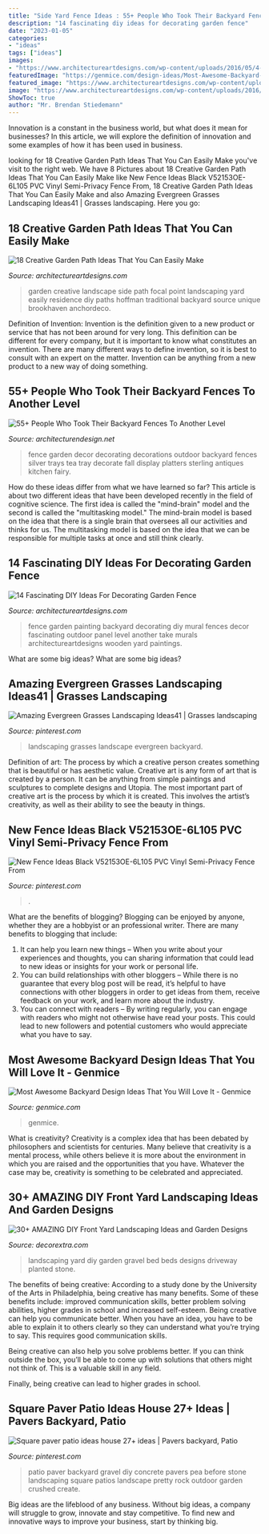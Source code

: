 ```yaml
---
title: "Side Yard Fence Ideas : 55+ People Who Took Their Backyard Fences To Another Level"
description: "14 fascinating diy ideas for decorating garden fence"
date: "2023-01-05"
categories:
- "ideas"
tags: ["ideas"]
images:
- "https://www.architectureartdesigns.com/wp-content/uploads/2016/05/4-26.jpg"
featuredImage: "https://genmice.com/design-ideas/Most-Awesome-Backyard-Design-Ideas-That-You-Will-Love-It/491.jpeg"
featured_image: "https://www.architectureartdesigns.com/wp-content/uploads/2017/05/3-35-630x473.jpg"
image: "https://www.architectureartdesigns.com/wp-content/uploads/2016/05/4-26.jpg"
ShowToc: true
author: "Mr. Brendan Stiedemann"
---
```



Innovation is a constant in the business world, but what does it mean for businesses? In this article, we will explore the definition of innovation and some examples of how it has been used in business.

	

		
looking for 18 Creative Garden Path Ideas That You Can Easily Make you've visit to the right web. We have 8 Pictures about 18 Creative Garden Path Ideas That You Can Easily Make like New Fence Ideas Black V52153OE-6L105 PVC Vinyl Semi-Privacy Fence From, 18 Creative Garden Path Ideas That You Can Easily Make and also Amazing Evergreen Grasses Landscaping Ideas41 | Grasses landscaping. Here you go:
		
    
## 18 Creative Garden Path Ideas That You Can Easily Make

<img loading=lazy src="https://www.architectureartdesigns.com/wp-content/uploads/2016/05/4-26.jpg" onerror="this.onerror=null;this.src='https://tse3.mm.bing.net/th?id=OIP.70jcyKyf4MNgBuGiyb4-mAHaJ4&amp;pid=15.1';" alt="18 Creative Garden Path Ideas That You Can Easily Make">

_Source: architectureartdesigns.com_

>garden creative landscape side path focal point landscaping yard easily residence diy paths hoffman traditional backyard source unique brookhaven anchordeco. 

	

Definition of Invention:
Invention is the definition given to a new product or service that has not been around for very long. This definition can be different for every company, but it is important to know what constitutes an invention. There are many different ways to define invention, so it is best to consult with an expert on the matter. Invention can be anything from a new product to a new way of doing something.

    
## 55+ People Who Took Their Backyard Fences To Another Level

<img loading=lazy src="http://cdn.architecturendesign.net/wp-content/uploads/2016/04/AD-Garden-Fence-Decor-Ideas-48.jpg" onerror="this.onerror=null;this.src='https://tse2.mm.bing.net/th?id=OIP.KPtrSLguYHlnbyu6jr-TgAHaLK&amp;pid=15.1';" alt="55+ People Who Took Their Backyard Fences To Another Level">

_Source: architecturendesign.net_

>fence garden decor decorating decorations outdoor backyard fences silver trays tea tray decorate fall display platters sterling antiques kitchen fairy. 

	

How do these ideas differ from what we have learned so far?
This article is about two different ideas that have been developed recently in the field of cognitive science. The first idea is called the "mind-brain" model and the second is called the "multitasking model." The mind-brain model is based on the idea that there is a single brain that oversees all our activities and thinks for us. The multitasking model is based on the idea that we can be responsible for multiple tasks at once and still think clearly.

    
## 14 Fascinating DIY Ideas For Decorating Garden Fence

<img loading=lazy src="https://www.architectureartdesigns.com/wp-content/uploads/2017/05/3-35-630x473.jpg" onerror="this.onerror=null;this.src='https://tse2.mm.bing.net/th?id=OIP.eN7eLsH0ElFuX3lCZXD8_QHaFj&amp;pid=15.1';" alt="14 Fascinating DIY Ideas For Decorating Garden Fence">

_Source: architectureartdesigns.com_

>fence garden painting backyard decorating diy mural fences decor fascinating outdoor panel level another take murals architectureartdesigns wooden yard paintings. 

	

What are some big ideas?
What are some big ideas?

    
## Amazing Evergreen Grasses Landscaping Ideas41 | Grasses Landscaping

<img loading=lazy src="https://i.pinimg.com/736x/9b/81/98/9b819826577b3478185c51d34293f80e.jpg" onerror="this.onerror=null;this.src='https://tse3.mm.bing.net/th?id=OIP.9JxOnFYMzNEOS2ucaPLjewHaJ2&amp;pid=15.1';" alt="Amazing Evergreen Grasses Landscaping Ideas41 | Grasses landscaping">

_Source: pinterest.com_

>landscaping grasses landscape evergreen backyard. 

	

Definition of art: The process by which a creative person creates something that is beautiful or has aesthetic value.
Creative art is any form of art that is created by a person. It can be anything from simple paintings and sculptures to complete designs and Utopia. The most important part of creative art is the process by which it is created. This involves the artist’s creativity, as well as their ability to see the beauty in things.

    
## New Fence Ideas Black V52153OE-6L105 PVC Vinyl Semi-Privacy Fence From

<img loading=lazy src="https://i.pinimg.com/736x/e3/76/3e/e3763e9e0eb07c5de5ba04f5e50bf52d.jpg" onerror="this.onerror=null;this.src='https://tse4.mm.bing.net/th?id=OIP.GhSl0bOfVuiJ5SJGOtqgTAHaLI&amp;pid=15.1';" alt="New Fence Ideas Black V52153OE-6L105 PVC Vinyl Semi-Privacy Fence From">

_Source: pinterest.com_

>. 

	

What are the benefits of blogging?
Blogging can be enjoyed by anyone, whether they are a hobbyist or an professional writer. There are many benefits to blogging that include: 
1. It can help you learn new things – When you write about your experiences and thoughts, you can sharing information that could lead to new ideas or insights for your work or personal life. 
2. You can build relationships with other bloggers – While there is no guarantee that every blog post will be read, it’s helpful to have connections with other bloggers in order to get ideas from them, receive feedback on your work, and learn more about the industry. 
3. You can connect with readers – By writing regularly, you can engage with readers who might not otherwise have read your posts. This could lead to new followers and potential customers who would appreciate what you have to say. 

    
## Most Awesome Backyard Design Ideas That You Will Love It - Genmice

<img loading=lazy src="https://genmice.com/design-ideas/Most-Awesome-Backyard-Design-Ideas-That-You-Will-Love-It/491.jpeg" onerror="this.onerror=null;this.src='https://tse1.mm.bing.net/th?id=OIP.A0zz2OFwwGchZCw6AsKIDwHaK9&amp;pid=15.1';" alt="Most Awesome Backyard Design Ideas That You Will Love It - Genmice">

_Source: genmice.com_

>genmice. 

	

What is creativity?
Creativity is a complex idea that has been debated by philosophers and scientists for centuries. Many believe that creativity is a mental process, while others believe it is more about the environment in which you are raised and the opportunities that you have. Whatever the case may be, creativity is something to be celebrated and appreciated.

    
## 30+ AMAZING DIY Front Yard Landscaping Ideas And Garden Designs

<img loading=lazy src="https://decorextra.com/wp-content/uploads/2017/06/Stone-Gravel-Planted-Beds-Front-Yard-Landscaping-Ideas-and-projects.jpg" onerror="this.onerror=null;this.src='https://tse1.mm.bing.net/th?id=OIP.bqxpRu-57X5KcTONsMMtcAHaLH&amp;pid=15.1';" alt="30+ AMAZING DIY Front Yard Landscaping Ideas and Garden Designs">

_Source: decorextra.com_

>landscaping yard diy garden gravel bed beds designs driveway planted stone. 

	

The benefits of being creative:
According to a study done by the University of the Arts in Philadelphia, being creative has many benefits. Some of these benefits include: improved communication skills, better problem solving abilities, higher grades in school and increased self-esteem.
Being creative can help you communicate better. When you have an idea, you have to be able to explain it to others clearly so they can understand what you’re trying to say. This requires good communication skills.

Being creative can also help you solve problems better. If you can think outside the box, you’ll be able to come up with solutions that others might not think of. This is a valuable skill in any field.

Finally, being creative can lead to higher grades in school.

    
## Square Paver Patio Ideas House 27+ Ideas | Pavers Backyard, Patio

<img loading=lazy src="https://i.pinimg.com/736x/8a/c6/ba/8ac6bab2fdedbd596894ed034155d772.jpg" onerror="this.onerror=null;this.src='https://tse1.mm.bing.net/th?id=OIP.NQIW_PdV3RkwUDtfZPfyugAAAA&amp;pid=15.1';" alt="Square paver patio ideas house 27+ ideas | Pavers backyard, Patio">

_Source: pinterest.com_

>patio paver backyard gravel diy concrete pavers pea before stone landscaping square patios landscape pretty rock outdoor garden crushed create. 

	

Big ideas are the lifeblood of any business. Without big ideas, a company will struggle to grow, innovate and stay competitive. To find new and innovative ways to improve your business, start by thinking big.


